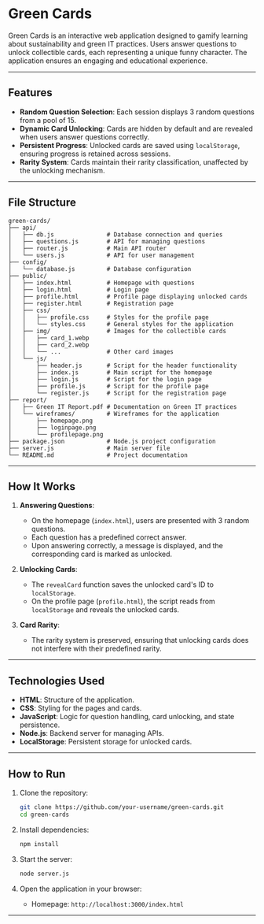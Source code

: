 # Green Cards

Green Cards is an interactive web application designed to gamify learning about sustainability and green IT practices. Users answer questions to unlock collectible cards, each representing a unique funny character. The application ensures an engaging and educational experience.

---

## Features

- **Random Question Selection**: Each session displays 3 random questions from a pool of 15.
- **Dynamic Card Unlocking**: Cards are hidden by default and are revealed when users answer questions correctly.
- **Persistent Progress**: Unlocked cards are saved using `localStorage`, ensuring progress is retained across sessions.
- **Rarity System**: Cards maintain their rarity classification, unaffected by the unlocking mechanism.

---

## File Structure

```
green-cards/
├── api/
│   ├── db.js               # Database connection and queries
│   ├── questions.js        # API for managing questions
│   ├── router.js           # Main API router
│   └── users.js            # API for user management
├── config/
│   └── database.js         # Database configuration
├── public/
│   ├── index.html          # Homepage with questions
│   ├── login.html          # Login page
│   ├── profile.html        # Profile page displaying unlocked cards
│   ├── register.html       # Registration page
│   ├── css/
│   │   ├── profile.css     # Styles for the profile page
│   │   └── styles.css      # General styles for the application
│   ├── img/                # Images for the collectible cards
│   │   ├── card_1.webp
│   │   ├── card_2.webp
│   │   └── ...             # Other card images
│   └── js/
│       ├── header.js       # Script for the header functionality
│       ├── index.js        # Main script for the homepage
│       ├── login.js        # Script for the login page
│       ├── profile.js      # Script for the profile page
│       └── register.js     # Script for the registration page
├── report/
│   ├── Green IT Report.pdf # Documentation on Green IT practices
│   └── wireframes/         # Wireframes for the application
│       ├── homepage.png
│       ├── loginpage.png
│       └── profilepage.png
├── package.json            # Node.js project configuration
├── server.js               # Main server file
└── README.md               # Project documentation
```

---

## How It Works

1. **Answering Questions**:
   - On the homepage (`index.html`), users are presented with 3 random questions.
   - Each question has a predefined correct answer.
   - Upon answering correctly, a message is displayed, and the corresponding card is marked as unlocked.

2. **Unlocking Cards**:
   - The `revealCard` function saves the unlocked card's ID to `localStorage`.
   - On the profile page (`profile.html`), the script reads from `localStorage` and reveals the unlocked cards.

3. **Card Rarity**:
   - The rarity system is preserved, ensuring that unlocking cards does not interfere with their predefined rarity.

---

## Technologies Used

- **HTML**: Structure of the application.
- **CSS**: Styling for the pages and cards.
- **JavaScript**: Logic for question handling, card unlocking, and state persistence.
- **Node.js**: Backend server for managing APIs.
- **LocalStorage**: Persistent storage for unlocked cards.

---

## How to Run

1. Clone the repository:
   ```bash
   git clone https://github.com/your-username/green-cards.git
   cd green-cards
   ```

2. Install dependencies:
   ```bash
   npm install
   ```

3. Start the server:
   ```bash
   node server.js
   ```

4. Open the application in your browser:
   - Homepage: `http://localhost:3000/index.html`


---
